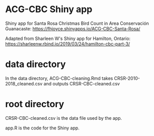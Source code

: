 # ACG-CBC Shiny app

Shiny app for Santa Rosa Christmas Bird Count in Area Conservación Guanacaste: https://fhjoyce.shinyapps.io/ACG-CBC-Santa-Rosa/

Adapted from Sharleen W's Shiny app for Hamilton, Ontario: https://sharleenw.rbind.io/2019/03/24/hamilton-cbc-part-3/

# data directory

In the data directory, ACG-CBC-cleaning.Rmd takes CRSR-2010-2018_cleaned.csv and outputs CRSR-CBC-cleaned.csv

# root directory
CRSR-CBC-cleaned.csv is the data file used by the app.

app.R is the code for the Shiny app.
